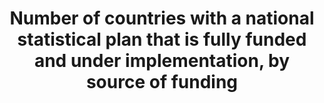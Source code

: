 ---
title: >-
  Number  of  countries  with  a  national  statistical  plan  that  is  fully  funded  and  under  implementation,  by  source  of  funding
permalink: /17-18-3/
sdg_goal: 17
layout: indicator
indicator: 17.18.3
indicator_variable: natstat_plan
graph: binary
graph_type_description: Not  suitable
graph_status_notes: Posted
variable_description: null
variable_notes: null
un_designated_tier: '1'
un_custodial_agency: 'PARIS21  (Partnering  Agencies:UNSD,  Regional  Commissions,  World  Bank)'
target_id: '17.18'
has_metadata: true
goal_meta_link: 'http://unstats.un.org/sdgs/files/metadata-compilation/Metadata-Goal-17.pdf'
goal_meta_link_page: 32
indicator_name: >-
  Number  of  countries  with  a  national  statistical  plan  that  is  fully  funded  and  under  implementation,  by  source  of  funding
target: >-
  By  2020,  enhance  capacity-building  support  to  developing  countries,  including  for  least  developed  countries  and  small  island  developing  States,  to  increase  significantly  the  availability  of  high-quality,  timely  and  reliable  data  disaggregated  by  income,  gender,  age,  race,  ethnicity,  migratory  status,  disability,  geographic  location  and  other  characteristics  relevant  in  national  contexts.
source_title: null
source_notes: null
published: true
actual_indicator_available: 'Existence  of  Funded  and  Implemented  National  Statistical  Program  '
us_method_of_computation: >-
  We  define  national  statistical  program  as  the  suite  of  Federal  statistical  programs  described  in  the  Office  of  Management  and  Budget's  Annual  Report  to  Congress  on  U.S.  Federal  Statistical  Programs.  The  report  describes  funding  and  implementation  status  by  program.  A  subset  of  this  same  infomration  is  provided  Analytical  Perspectives,  a  companion  document  to  the  President's  Budget  to  Congress.
comments_and_limitations: >-
  Programs  are  fully  funded  and  fully  implemented  to  the  extent  described  in  the  Annual  Report.  Budget  limitations  can  require  Federal  programs  to  reduce  the  scope  and/or  volume  of  initially  proposed  statistical  products.
periodicity: Annual
unit_of_measure: Yes/no
source_agency_staff_name: Jennifer  Park
source_agency_staff_email: jpark@omb.eop.gov
source_agency_survey_dataset: SSP/OIRA/OMB/EOP
source_url: >-
  https://www.whitehouse.gov/omb/inforeg_statpolicy  (See  Statistical  Programs  of  the  U.S.  Government)
graph_title: null 

---